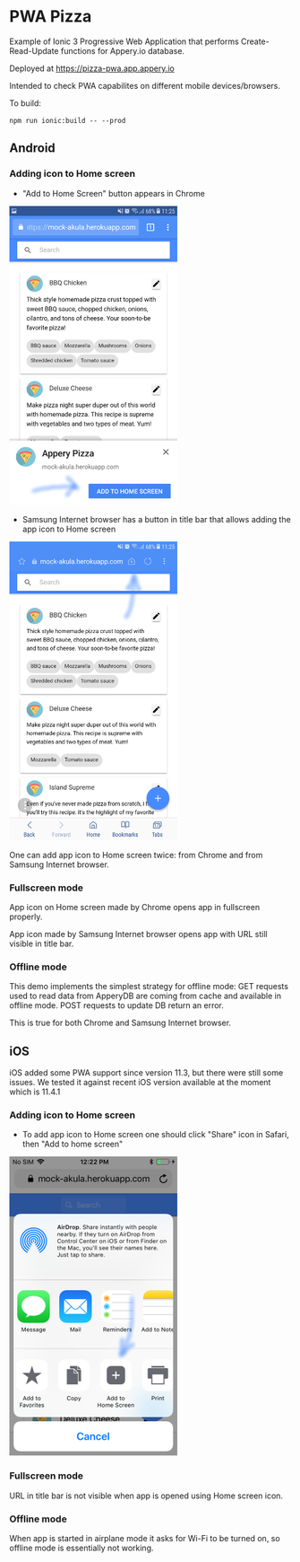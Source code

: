 # PWA Pizza

Example of Ionic 3 Progressive Web Application that performs
Create-Read-Update functions for Appery.io database.

Deployed at https://pizza-pwa.app.appery.io

Intended to check PWA capabilites on different mobile devices/browsers.

To build:

```
npm run ionic:build -- --prod
```

## Android

### Adding icon to Home screen

- "Add to Home Screen" button appears in Chrome

![Chrome](screenshots/chrome_add.png)

- Samsung Internet browser has a button in title bar that allows
adding the app icon to Home screen

![Samsung Internet](screenshots/samsung_add.png)

One can add app icon to Home screen twice: from Chrome and from Samsung Internet browser.

### Fullscreen mode

App icon on Home screen made by Chrome opens app in fullscreen properly.

App icon made by Samsung Internet browser opens app with URL still visible in title bar.

### Offline mode

This demo implements the simplest strategy for offline mode:
GET requests used to read data from ApperyDB are coming from cache and available in offline mode.
POST requests to update DB return an error.

This is true for both Chrome and Samsung Internet browser.

## iOS

iOS added some PWA support since version 11.3, but there were still some issues.
We tested it against recent iOS version available at the moment which is 11.4.1

### Adding icon to Home screen

- To add app icon to Home screen one should click "Share" icon in Safari,
then "Add to home screen"

![Safari](screenshots/safari_add.png)

### Fullscreen mode

URL in title bar is not visible when app is opened using Home screen icon.

### Offline mode

When app is started in airplane mode it asks for Wi-Fi to be turned on, so offline mode is essentially not working.

